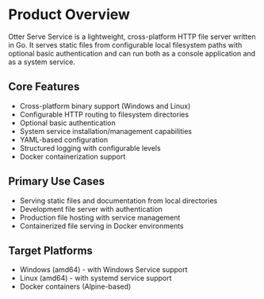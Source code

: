 # Product Overview

Otter Serve Service is a lightweight, cross-platform HTTP file server written in Go. It serves static files from configurable local filesystem paths with optional basic authentication and can run both as a console application and as a system service.

## Core Features

- Cross-platform binary support (Windows and Linux)
- Configurable HTTP routing to filesystem directories
- Optional basic authentication
- System service installation/management capabilities
- YAML-based configuration
- Structured logging with configurable levels
- Docker containerization support

## Primary Use Cases

- Serving static files and documentation from local directories
- Development file server with authentication
- Production file hosting with service management
- Containerized file serving in Docker environments

## Target Platforms

- Windows (amd64) - with Windows Service support
- Linux (amd64) - with systemd service support
- Docker containers (Alpine-based)